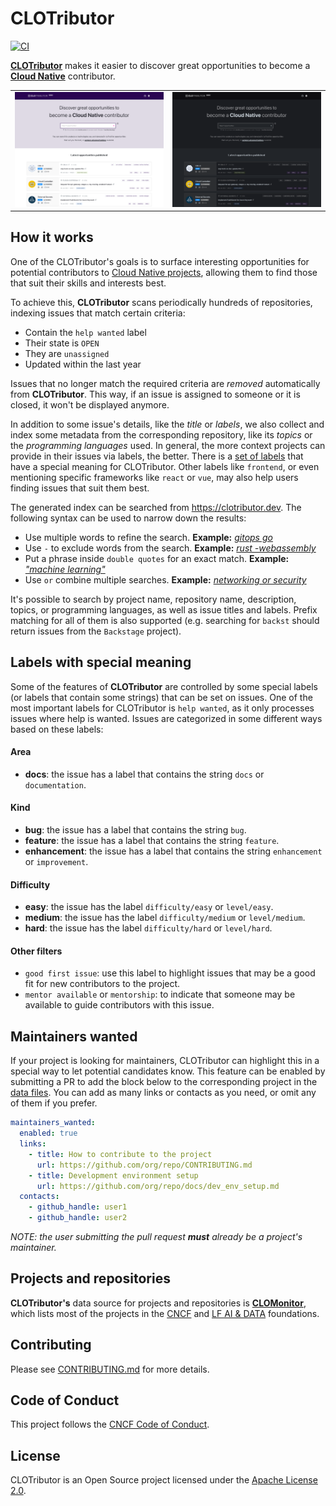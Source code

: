 # CLOTributor

[![CI](https://github.com/cncf/clotributor/workflows/CI/badge.svg)](https://github.com/cncf/clotributor/actions?query=workflow%3ACI)

[**CLOTributor**](https://clotributor.dev) makes it easier to discover great opportunities to become a [**Cloud Native**](https://www.cncf.io) contributor.

<table>
    <tr>
        <td width="50%"><img src="docs/screenshots/home-light.png?raw=true"></td>
        <td width="50%"><img src="docs/screenshots/home-dark.png?raw=true"></td>
    </tr>
</table>

## How it works

One of the CLOTributor's goals is to surface interesting opportunities for potential contributors to [Cloud Native projects](https://www.cncf.io/projects/), allowing them to find those that suit their skills and interests best.

To achieve this, **CLOTributor** scans periodically hundreds of repositories, indexing issues that match certain criteria:

- Contain the `help wanted` label
- Their state is `OPEN`
- They are `unassigned`
- Updated within the last year

Issues that no longer match the required criteria are *removed* automatically from **CLOTributor**. This way, if an issue is assigned to someone or it is closed, it won't be displayed anymore.

In addition to some issue's details, like the *title* or *labels*, we also collect and index some metadata from the corresponding repository, like its *topics* or the *programming languages* used. In general, the more context projects can provide in their issues via labels, the better. There is a [set of labels](#labels-with-special-meaning) that have a special meaning for CLOTributor. Other labels like `frontend`, or even mentioning specific frameworks like `react` or `vue`, may also help users finding issues that suit them best.

The generated index can be searched from <https://clotributor.dev>. The following syntax can be used to narrow down the results:

- Use multiple words to refine the search. **Example:** [*gitops go*](https://clotributor.dev/search?ts_query_web=gitops+go)
- Use `-` to exclude words from the search. **Example:** [*rust -webassembly*](https://clotributor.dev/search?ts_query_web=rust+-webassembly)
- Put a phrase inside `double quotes` for an exact match. **Example:** [*"machine learning"*](https://clotributor.dev/search?ts_query_web=%22machine+learning%22)
- Use `or` combine multiple searches. **Example:** [*networking or security*](https://clotributor.dev/search?ts_query_web=networking+or+security)

It's possible to search by project name, repository name, description, topics, or programming languages, as well as issue titles and labels. Prefix matching for all of them is also supported (e.g. searching for `backst` should return issues from the `Backstage` project).

## Labels with special meaning

Some of the features of **CLOTributor** are controlled by some special labels (or labels that contain some strings) that can be set on issues. One of the most important labels for CLOTributor is `help wanted`, as it only processes issues where help is wanted. Issues are categorized in some different ways based on these labels:

#### Area

- **docs**: the issue has a label that contains the string `docs` or `documentation`.

#### Kind

- **bug**: the issue has a label that contains the string `bug`.
- **feature**: the issue has a label that contains the string `feature`.
- **enhancement**: the issue has a label that contains the string `enhancement` or `improvement`.

#### Difficulty

- **easy**: the issue has the label `difficulty/easy` or `level/easy`.
- **medium**: the issue has the label `difficulty/medium` or `level/medium`.
- **hard**: the issue has the label `difficulty/hard` or `level/hard`.

#### Other filters

- `good first issue`: use this label to highlight issues that may be a good fit for new contributors to the project.
- `mentor available` or `mentorship`: to indicate that someone may be available to guide contributors with this issue.

## Maintainers wanted

If your project is looking for maintainers, CLOTributor can highlight this in a special way to let potential candidates know. This feature can be enabled by submitting a PR to add the block below to the corresponding project in the [data files](https://github.com/cncf/clomonitor/tree/main/data). You can add as many links or contacts as you need, or omit any of them if you prefer.

```yaml
maintainers_wanted:
  enabled: true
  links:
    - title: How to contribute to the project
      url: https://github.com/org/repo/CONTRIBUTING.md
    - title: Development environment setup
      url: https://github.com/org/repo/docs/dev_env_setup.md
  contacts:
    - github_handle: user1
    - github_handle: user2
```

*NOTE: the user submitting the pull request **must** already be a project's maintainer.*

## Projects and repositories

**CLOTributor's** data source for projects and repositories is [**CLOMonitor**](https://github.com/cncf/clomonitor#projects), which lists most of the projects in the [CNCF](https://www.cncf.io/projects/) and [LF AI & DATA](https://lfaidata.foundation/projects/) foundations.

## Contributing

Please see [CONTRIBUTING.md](./CONTRIBUTING.md) for more details.

## Code of Conduct

This project follows the [CNCF Code of Conduct](https://github.com/cncf/foundation/blob/master/code-of-conduct.md).

## License

CLOTributor is an Open Source project licensed under the [Apache License 2.0](https://www.apache.org/licenses/LICENSE-2.0).
